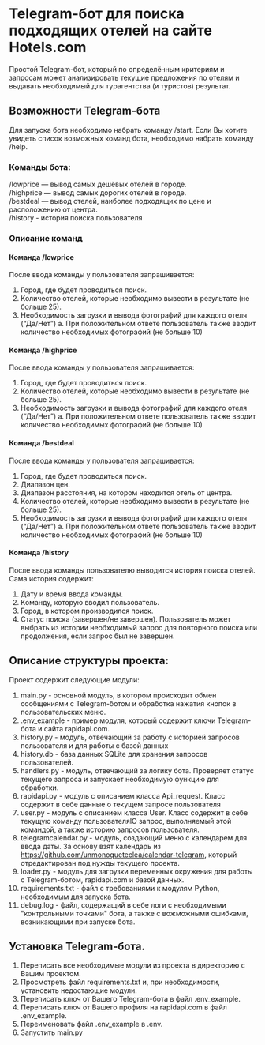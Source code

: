 # Telegram-бот для поиска подходящих отелей на сайте Hotels.com

Простой Telegram-бот, который по определённым критериям и запросам
может анализировать текущие предложения по отелям и выдавать необходимый
для турагентства (и туристов) результат.

## Возможности Telegram-бота

Для запуска бота необходимо набрать команду /start.
Если Вы хотите увидеть список возможных команд бота, необходимо набрать 
команду /help.

### Команды бота:   
/lowprice — вывод самых дешёвых отелей в городе.   
/highprice — вывод самых дорогих отелей в городе.   
/bestdeal — вывод отелей, наиболее подходящих по цене и расположению от центра.   
/history - история поиска пользователя

### Описание команд
#### Команда /lowprice   
После ввода команды у пользователя запрашивается:
1. Город, где будет проводиться поиск.
2. Количество отелей, которые необходимо вывести в результате (не больше 25).
3. Необходимость загрузки и вывода фотографий для каждого отеля (“Да/Нет”)
a. При положительном ответе пользователь также вводит количество
необходимых фотографий (не больше 10)
#### Команда /highprice
После ввода команды у пользователя запрашивается:
1. Город, где будет проводиться поиск.
2. Количество отелей, которые необходимо вывести в результате (не больше 25).
3. Необходимость загрузки и вывода фотографий для каждого отеля (“Да/Нет”)
a. При положительном ответе пользователь также вводит количество
необходимых фотографий (не больше 10)
#### Команда /bestdeal
После ввода команды у пользователя запрашивается:
1. Город, где будет проводиться поиск.
2. Диапазон цен.
3. Диапазон расстояния, на котором находится отель от центра.
4. Количество отелей, которые необходимо вывести в результате (не больше 25).
5. Необходимость загрузки и вывода фотографий для каждого отеля (“Да/Нет”)
a. При положительном ответе пользователь также вводит количество
необходимых фотографий (не больше 10)
#### Команда /history
После ввода команды пользователю выводится история поиска отелей. Сама история
содержит:
1. Дату и время ввода команды.
2. Команду, которую вводил пользователь.
3. Город, в котором производился поиск.
4. Статус поиска (завершен/не завершен).
Пользователь может выбрать из истории необходимый запрос для повторного поиска 
или продолжения, если запрос был не завершен.
## Описание структуры проекта:
Проект содержит следующие модули:
1. main.py - основной модуль, в котором происходит обмен сообщениями с Telegram-ботом
и обработка нажатия кнопок в пользовательских меню.
2. .env_example - пример модуля, который содержит ключи Telegram-бота и сайта rapidapi.com.
3. history.py -  модуль, отвечающий за работу с историей запросов пользователя и
для работы с базой данных
4. history.db - база данных SQLite для хранения запросов пользователей.
5. handlers.py - модуль, отвечающий за логику бота. Проверяет статус текущего запроса и 
запускает необходимую функцию для обработки.
6. rapidapi.py - модуль с описанием класса Api_request. Класс содержит в себе данные о
текущем запросе пользователя
7. user.py - модуль с описанием класса User. Класс содержит в себе текущую команду пользователяЮ
запрос, выполняемый этой командой, а также историю запросов пользователя.
8. telegramcalendar.py - модуль, создающий меню с календарем для ввода даты. За основу
взят календарь из https://github.com/unmonoqueteclea/calendar-telegram, который 
отредактирован под нужды текущего проекта.
9. loader.py - модуль для загрузки переменных окружения для работы с Telegram-ботом, 
rapidapi.com и базой данных.
10. requirements.txt - файл с требованиями к модулям Python, необходимым для запуска бота.
11. debug.log - файл, содержащий в себе логи с необходимыми "контрольными точками" бота, а также
с вожможными ошибками, возникающими при запуске бота.
## Установка Telegram-бота.
1. Переписать все необходимые модули из проекта в директорию с Вашим проектом.
2. Просмотреть файл requirements.txt и, при необходимости, установить недостающие модули.
3. Переписать ключ от Вашего Telegram-бота в файл .env_example.
4. Переписать ключ от Вашего профиля на rapidapi.com в файл .env_example.
5. Переименовать файл .env_example в .env.
6. Запустить main.py
